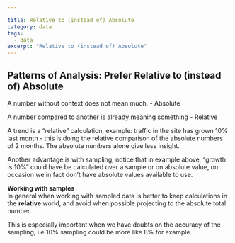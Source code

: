 ```yaml
--- 

title: Relative to (instead of) Absolute
category: data
tags:
  - data
excerpt: "Relative to (instead of) Absolute"
---
```


## Patterns of Analysis: Prefer Relative to (instead of) Absolute

A number without context does not mean much. - Absolute  

A number compared to another is already meaning something - Relative

A trend is a “relative” calculation, example: traffic in the site has grown 10% last month - this is doing the relative comparison of the absolute numbers of 2 months. The absolute numbers alone give less insight.

Another advantage is with sampling, notice that in example above, “growth is 10%” could have be calculated over a sample or on absolute value, on occasion we in fact don’t have absolute values available to use.  

**Working with samples**  
In general when working with sampled data is better to keep calculations in the **relative** world, and avoid when possible projecting to the absolute total number. 

This is especially important when we have doubts on the accuracy of the sampling, i.e 10% sampling could be more like 8% for example.